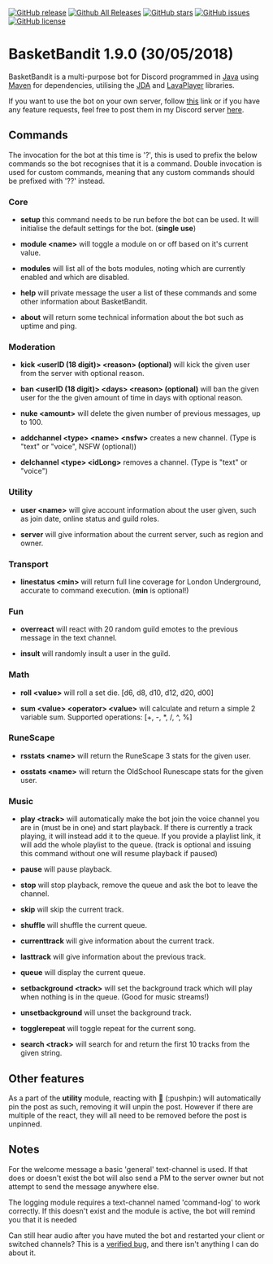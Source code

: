 [![GitHub release](https://img.shields.io/github/release/Galaxiosaurus/BasketBandit-Java.svg)](https://github.com/Galaxiosaurus/BasketBandit-Java)
[![Github All Releases](https://img.shields.io/github/downloads/Galaxiosaurus/BasketBandit-Java/total.svg)](https://github.com/Galaxiosaurus/BasketBandit-Java)
[![GitHub stars](https://img.shields.io/github/stars/Galaxiosaurus/BasketBandit-Java.svg)](https://github.com/Galaxiosaurus/BasketBandit-Java/stargazers)
[![GitHub issues](https://img.shields.io/github/issues/Galaxiosaurus/BasketBandit-Java.svg)](https://github.com/Galaxiosaurus/BasketBandit-Java/issues)
[![GitHub license](https://img.shields.io/github/license/Galaxiosaurus/BasketBandit-Java.svg)](https://github.com/Galaxiosaurus/BasketBandit-Java/blob/master/LICENSE)

# BasketBandit 1.9.0 (30/05/2018) 

BasketBandit is a multi-purpose bot for Discord programmed in [Java](https://www.oracle.com/uk/java/index.html) using [Maven](https://maven.apache.org/) for dependencies, utilising the [JDA](https://github.com/DV8FromTheWorld/JDA) and [LavaPlayer](https://github.com/sedmelluq/lavaplayer) libraries.

If you want to use the bot on your own server, follow [this](https://discordapp.com/oauth2/authorize?client_id=420682957007880223&permissions=8&scope=bot) link or if you have any feature requests, feel free to post them in my Discord server [here](https://discord.gg/QcwghsA).

## Commands

The invocation for the bot at this time is '?', this is used to prefix the below commands so the bot recognises that it is a command. Double invocation is used for custom commands, meaning that any custom commands should be prefixed with '??' instead.

### Core

- __setup__ this command needs to be run before the bot can be used. It will initialise the default settings for the bot. (__single use__)

- __module \<name\>__ will toggle a module on or off based on it's current value.

- __modules__ will list all of the bots modules, noting which are currently enabled and which are disabled. 

- __help__ will private message the user a list of these commands and some other information about BasketBandit.

- __about__ will return some technical information about the bot such as uptime and ping.

### Moderation

- __kick \<userID (18 digit)\> \<reason\> (optional)__ will kick the given user from the server with optional reason.

- __ban \<userID (18 digit)\> \<days\> \<reason\> (optional)__ will ban the given user for the the given amount of time in days with optional reason.

- __nuke \<amount\>__ will delete the given number of previous messages, up to 100.

- __addchannel \<type\> \<name\> \<nsfw\>__ creates a new channel. (Type is "text" or "voice", NSFW (optional))

- __delchannel \<type\> \<idLong\>__ removes a channel. (Type is "text" or "voice")

### Utility

- __user \<name\>__ will give account information about the user given, such as join date, online status and guild roles. 

- __server__ will give information about the current server, such as region and owner.

### Transport

- __linestatus \<min\>__ will return full line coverage for London Underground, accurate to command execution. (__min__ is optional!)

### Fun

- __overreact__ will react with 20 random guild emotes to the previous message in the text channel.

- __insult__ will randomly insult a user in the guild.

### Math

- __roll \<value\>__ will roll a set die. [d6, d8, d10, d12, d20, d00] 

- __sum \<value\> \<operator\> \<value\>__ will calculate and return a simple 2 variable sum. Supported operations: [+, -, *, /, ^, %]

### RuneScape

- __rsstats \<name\>__ will return the RuneScape 3 stats for the given user.

- __osstats \<name\>__ will return the OldSchool Runescape stats for the given user.

### Music

- __play \<track\>__ will automatically make the bot join the voice channel you are in (must be in one) and start playback. If there is currently a track playing, it will instead add it to the queue. If you provide a playlist link, it will add the whole playlist to the queue. (track is optional and issuing this command without one will resume playback if paused)

- __pause__ will pause playback.

- __stop__ will stop playback, remove the queue and ask the bot to leave the channel.

- __skip__ will skip the current track.

- __shuffle__ will shuffle the current queue.

- __currenttrack__ will give information about the current track.

- __lasttrack__ will give information about the previous track.

- __queue__ will display the current queue.

- __setbackground \<track\>__ will set the background track which will play when nothing is in the queue. (Good for music streams!)

- __unsetbackground__ will unset the background track.

- __togglerepeat__ will toggle repeat for the current song.

- __search \<track\>__ will search for and return the first 10 tracks from the given string.

## Other features

As a part of the __utility__ module, reacting with :pushpin: (\:pushpin\:) will automatically pin the post as such, removing it will unpin the post. However if there are multiple of the react, they will all need to be removed before the post is unpinned.

## Notes

For the welcome message a basic 'general' text-channel is used. If that does or doesn't exist the bot will also send a PM to the server owner but not attempt to send the message anywhere else.

The logging module requires a text-channel named 'command-log' to work correctly. If this doesn't exist and the module is active, the bot will remind you that it is needed

Can still hear audio after you have muted the bot and restarted your client or switched channels? This is a [verified bug](https://trello.com/c/UkNEavqc), and there isn't anything I can do about it.
